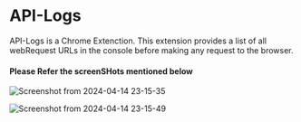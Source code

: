 # API-Logs

API-Logs is a Chrome Extenction. 
This extension provides a list of all webRequest URLs in the console before making any request to the browser.

#### Please Refer the screenSHots mentioned below

![Screenshot from 2024-04-14 23-15-35](https://github.com/vivekkotecha16/API-Logs/assets/167018102/3e0c479a-3547-422f-9260-7c9fd3b84677)

![Screenshot from 2024-04-14 23-15-49](https://github.com/vivekkotecha16/API-Logs/assets/167018102/d8c0b3c4-2046-4ace-b738-013dc6ed5953)
